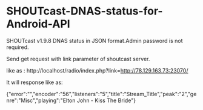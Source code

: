# SHOUTcast-DNAS-status-for-Android-API
SHOUTcast v1.9.8 DNAS status in JSON format.Admin password is not required.

Send get request with link parameter of shoutcast server.

like as : http://localhost/radio/index.php?link=http://78.129.163.73:23070/

It will response like as:

{"error":"","encoder":"56","listeners":"5","title":"Stream_Title","peak":"2","genre":"Misc","playing":"Elton John - Kiss The Bride"}
